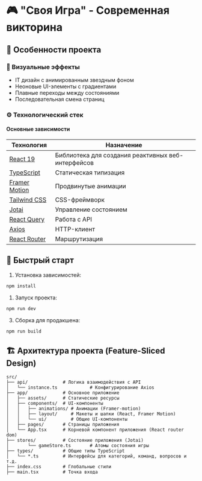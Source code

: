 # 🎮 "Своя Игра" - Современная викторина

## 🌟 Особенности проекта

### 🎨 Визуальные эффекты

- IT дизайн с анимированным звездным фоном
- Неоновые UI-элементы с градиентами
- Плавные переходы между состояниями
- Последовательная смена страниц 

### ⚙️ Технологический стек

#### Основные зависимости

| Технология                                        | Назначение                                         |
| ------------------------------------------------- | -------------------------------------------------- |
| [React 19](https://react.dev/)                    | Библиотека для создания реактивных веб-интерфейсов |
| [TypeScript](https://www.typescriptlang.org/)     | Статическая типизация                              |
| [Framer Motion](https://www.framer.com/motion/)   | Продвинутые анимации                               |
| [Tailwind CSS](https://tailwindcss.com/)          | CSS-фреймворк                                      |
| [Jotai](https://jotai.org/)                       | Управление состоянием                              |
| [React Query](https://tanstack.com/query/latest/) | Работа с API                                       |
| [Axios](https://axios-http.com/)                  | HTTP-клиент                                        |
| [React Router](https://reactrouter.com/)          | Маршрутизация                                      |

## 🚀 Быстрый старт

1. Установка зависимостей:

```bash
npm install
```

1. Запуск проекта:

```bash
npm run dev
```

3. Сборка для продакшена:

```bash
npm run build
```

## 🏗️ Архитектура проекта (Feature-Sliced Design)

```
src/
├── api/             # Логика взаимодействия с API
│   └── instance.ts            # Конфигурирование Axios
├── app/             # Основное приложение
│   ├── assets/      # Статические ресурсы
│   ├── components/  # UI-компоненты
│   │   ├── animations/ # Анимации (Framer-motion)
│   │   ├── layout/     # Макеты и шапки (React, Framer Motion)
│   │   └── ui/         # Общие UI-компоненты
│   ├── pages/       # Страницы приложения
│   └── App.tsx      # Корневой компонент приложения (React router dom)
├── stores/          # Состояние приложения (Jotai)
│       └── gameStore.ts       # Атомы состояния игры
├── types/           # Общие типы TypeScript
│   └── *.ts         # Интерфейсы для категорий, команд, вопросов и т.д.
├── index.css        # Глобальные стили
├── main.tsx         # Точка входа
```
